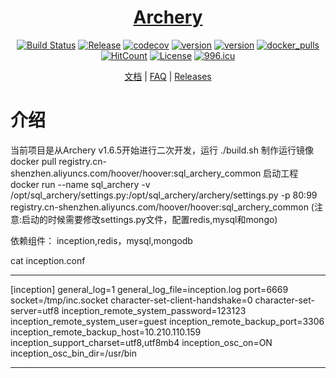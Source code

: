 <div align="center">

# <a href="http://139.199.0.191/" target="_blank" rel="noopener noreferrer">Archery</a> 

[![Build Status](https://travis-ci.org/hhyo/Archery.svg?branch=master)](https://travis-ci.org/hhyo/Archery)
[![Release](https://img.shields.io/github/release/hhyo/archery.svg)](https://github.com/hhyo/archery/releases/)
[![codecov](https://codecov.io/gh/hhyo/archery/branch/master/graph/badge.svg)](https://codecov.io/gh/hhyo/archery)
[![version](https://img.shields.io/badge/python-3.6.5-blue.svg)](https://www.python.org/downloads/release/python-365/)
[![version](https://img.shields.io/badge/django-2.0-brightgreen.svg)](https://docs.djangoproject.com/zh-hans/2.0/)
[![docker_pulls](https://img.shields.io/docker/pulls/hhyo/archery.svg)](https://hub.docker.com/r/hhyo/archery/)
[![HitCount](http://hits.dwyl.io/hhyo/hhyo/Archery.svg)](http://hits.dwyl.io/hhyo/hhyo/Archery)
[![License](https://img.shields.io/badge/License-Apache%202.0-blue.svg)](http://github.com/hhyo/archery/blob/master/LICENSE)
[![996.icu](https://img.shields.io/badge/link-996.icu-red.svg)](https://996.icu)

[文档](https://github.com/hhyo/archery/wiki) | [FAQ](https://github.com/hhyo/archery/wiki/FAQ) | [Releases](https://github.com/hhyo/archery/releases/)

</div>


介绍
============

当前项目是从Archery v1.6.5开始进行二次开发，运行 ./build.sh 制作运行镜像
docker pull registry.cn-shenzhen.aliyuncs.com/hoover/hoover:sql_archery_common
启动工程  docker run --name sql_archery -v /opt/sql_archery/settings.py:/opt/sql_archery/archery/settings.py -p 80:99 registry.cn-shenzhen.aliyuncs.com/hoover/hoover:sql_archery_common
(注意:启动的时候需要修改settings.py文件，配置redis,mysql和mongo)

依赖组件： inception,redis，mysql,mongodb

cat inception.conf
**********************
[inception]
general_log=1
general_log_file=inception.log
port=6669
socket=/tmp/inc.socket
character-set-client-handshake=0
character-set-server=utf8
inception_remote_system_password=123123
inception_remote_system_user=guest
inception_remote_backup_port=3306
inception_remote_backup_host=10.210.110.159
inception_support_charset=utf8,utf8mb4
inception_osc_on=ON
inception_osc_bin_dir=/usr/bin
*********************


